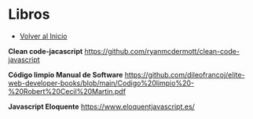 # Libros
- [Volver al Inicio](../README.md)

**Clean code-jacascript**  https://github.com/ryanmcdermott/clean-code-javascript

**Código limpio Manual de Software** https://github.com/dileofrancoj/elite-web-developer-books/blob/main/Codigo%20limpio%20-%20Robert%20Cecil%20Martin.pdf

**Javascript Eloquente** https://www.eloquentjavascript.es/
